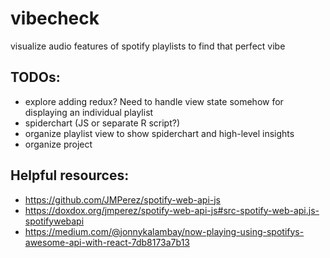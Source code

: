 # vibecheck
visualize audio features of spotify playlists to find that perfect vibe

## TODOs:
* explore adding redux? Need to handle view state somehow for displaying an individual playlist  
* spiderchart (JS or separate R script?)
* organize playlist view to show spiderchart and high-level insights
* organize project

## Helpful resources:
* https://github.com/JMPerez/spotify-web-api-js
* https://doxdox.org/jmperez/spotify-web-api-js#src-spotify-web-api.js-spotifywebapi
* https://medium.com/@jonnykalambay/now-playing-using-spotifys-awesome-api-with-react-7db8173a7b13
